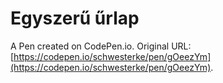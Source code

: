 # Egyszerű űrlap

A Pen created on CodePen.io. Original URL: [https://codepen.io/schwesterke/pen/gOeezYm](https://codepen.io/schwesterke/pen/gOeezYm).

